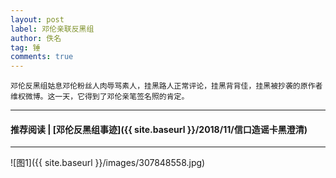 ```yaml
---
layout: post
label: 邓伦亲联反黑组
author: 佚名
tag: 锤
comments: true
---
```


    邓伦反黑组姑息邓伦粉丝人肉辱骂素人，挂黑路人正常评论，挂黑背背佳，挂黑被抄袭的原作者维权微博。这一天，它得到了邓伦亲笔签名照的肯定。


---

#### 推荐阅读 | [邓伦反黑组事迹]({{ site.baseurl }}/2018/11/信口造谣卡黑澄清)

---

![图1]({{ site.baseurl }}/images/307848558.jpg)


